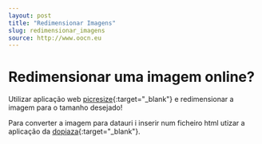 ```yaml
---
layout: post
title: "Redimensionar Imagens"
slug: redimensionar_imagens
source: http://www.oocn.eu
---
```


Redimensionar uma imagem online?
=======

Utilizar aplicação web [picresize](http://www.picresize.com/){:target="_blank"} e redimensionar a imagem para o tamanho desejado!

Para converter a imagem para datauri i inserir num ficheiro html utizar a aplicação da [dopiaza](http://dopiaza.org/tools/datauri/index.php){:target="_blank"}.





